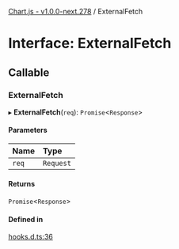 [Chart.js - v1.0.0-next.278](../README.md) / ExternalFetch

# Interface: ExternalFetch

## Callable

### ExternalFetch

▸ **ExternalFetch**(`req`): `Promise`<`Response`\>

#### Parameters

| Name | Type |
| :------ | :------ |
| `req` | `Request` |

#### Returns

`Promise`<`Response`\>

#### Defined in

[hooks.d.ts:36](https://github.com/sveltejs/kit/blob/f766a54d/packages/kit/types/hooks.d.ts#L36)

